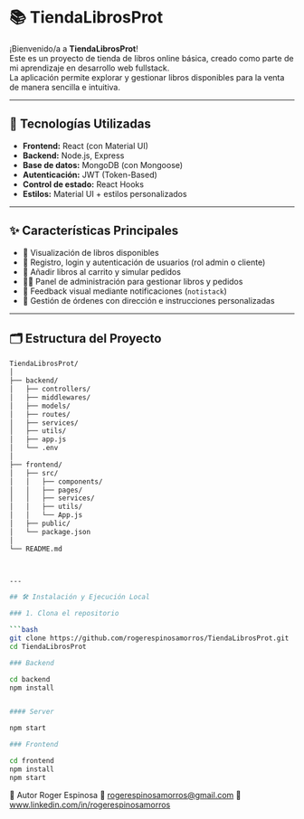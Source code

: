 # 📚 TiendaLibrosProt

¡Bienvenido/a a **TiendaLibrosProt**!  
Este es un proyecto de tienda de libros online básica, creado como parte de mi aprendizaje en desarrollo web fullstack.  
La aplicación permite explorar y gestionar libros disponibles para la venta de manera sencilla e intuitiva.

---

## 🚀 Tecnologías Utilizadas

- **Frontend:** React (con Material UI)
- **Backend:** Node.js, Express
- **Base de datos:** MongoDB (con Mongoose)
- **Autenticación:** JWT (Token-Based)
- **Control de estado:** React Hooks
- **Estilos:** Material UI + estilos personalizados

---

## ✨ Características Principales

- 📖 Visualización de libros disponibles
- 🔐 Registro, login y autenticación de usuarios (rol admin o cliente)
- 🛒 Añadir libros al carrito y simular pedidos
- 👩‍💻 Panel de administración para gestionar libros y pedidos
- 💬 Feedback visual mediante notificaciones (`notistack`)
- 🧾 Gestión de órdenes con dirección e instrucciones personalizadas

---

## 🗂️ Estructura del Proyecto

```bash
TiendaLibrosProt/
│
├── backend/
│   ├── controllers/
│   ├── middlewares/
│   ├── models/
│   ├── routes/
│   ├── services/
│   ├── utils/
│   ├── app.js
│   └── .env
│
├── frontend/
│   ├── src/
│   │   ├── components/
│   │   ├── pages/
│   │   ├── services/
│   │   ├── utils/
│   │   └── App.js
│   ├── public/
│   └── package.json
│
└── README.md



---

## 🛠️ Instalación y Ejecución Local

### 1. Clona el repositorio

```bash
git clone https://github.com/rogerespinosamorros/TiendaLibrosProt.git
cd TiendaLibrosProt

### Backend

cd backend
npm install


#### Server

npm start

### Frontend

cd frontend
npm install
npm start
```

🙌 Autor
Roger Espinosa
📧 rogerespinosamorros@gmail.com
💼 www.linkedin.com/in/rogerespinosamorros




